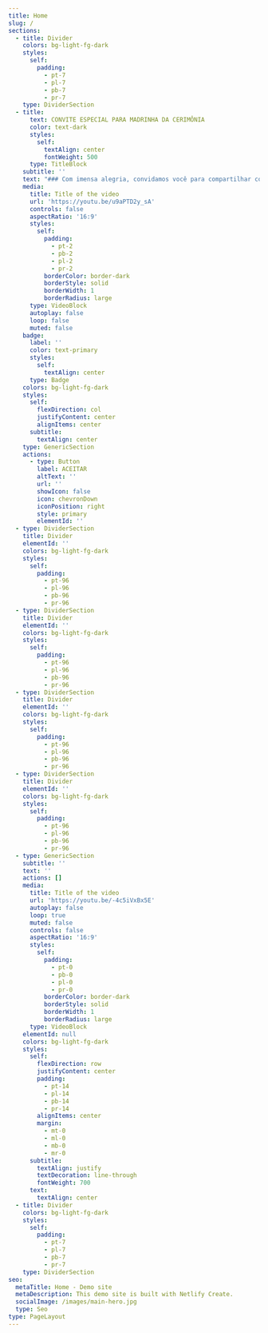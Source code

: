 ```yaml
---
title: Home
slug: /
sections:
  - title: Divider
    colors: bg-light-fg-dark
    styles:
      self:
        padding:
          - pt-7
          - pl-7
          - pb-7
          - pr-7
    type: DividerSection
  - title:
      text: CONVITE ESPECIAL PARA MADRINHA DA CERIMÔNIA
      color: text-dark
      styles:
        self:
          textAlign: center
          fontWeight: 500
      type: TitleBlock
    subtitle: ''
    text: "### Com imensa alegria, convidamos você para compartilhar conosco o início deste lindo capítulo de nossas vidas.\n\n##### **Junte-se a nós\_para\_celebrar.**\n\nBy Maria Eduarda Gomes Vieira\n\n\n\n"
    media:
      title: Title of the video
      url: 'https://youtu.be/u9aPTD2y_sA'
      controls: false
      aspectRatio: '16:9'
      styles:
        self:
          padding:
            - pt-2
            - pb-2
            - pl-2
            - pr-2
          borderColor: border-dark
          borderStyle: solid
          borderWidth: 1
          borderRadius: large
      type: VideoBlock
      autoplay: false
      loop: false
      muted: false
    badge:
      label: ''
      color: text-primary
      styles:
        self:
          textAlign: center
      type: Badge
    colors: bg-light-fg-dark
    styles:
      self:
        flexDirection: col
        justifyContent: center
        alignItems: center
      subtitle:
        textAlign: center
    type: GenericSection
    actions:
      - type: Button
        label: ACEITAR
        altText: ''
        url: ''
        showIcon: false
        icon: chevronDown
        iconPosition: right
        style: primary
        elementId: ''
  - type: DividerSection
    title: Divider
    elementId: ''
    colors: bg-light-fg-dark
    styles:
      self:
        padding:
          - pt-96
          - pl-96
          - pb-96
          - pr-96
  - type: DividerSection
    title: Divider
    elementId: ''
    colors: bg-light-fg-dark
    styles:
      self:
        padding:
          - pt-96
          - pl-96
          - pb-96
          - pr-96
  - type: DividerSection
    title: Divider
    elementId: ''
    colors: bg-light-fg-dark
    styles:
      self:
        padding:
          - pt-96
          - pl-96
          - pb-96
          - pr-96
  - type: DividerSection
    title: Divider
    elementId: ''
    colors: bg-light-fg-dark
    styles:
      self:
        padding:
          - pt-96
          - pl-96
          - pb-96
          - pr-96
  - type: GenericSection
    subtitle: ''
    text: ''
    actions: []
    media:
      title: Title of the video
      url: 'https://youtu.be/-4c5iVxBx5E'
      autoplay: false
      loop: true
      muted: false
      controls: false
      aspectRatio: '16:9'
      styles:
        self:
          padding:
            - pt-0
            - pb-0
            - pl-0
            - pr-0
          borderColor: border-dark
          borderStyle: solid
          borderWidth: 1
          borderRadius: large
      type: VideoBlock
    elementId: null
    colors: bg-light-fg-dark
    styles:
      self:
        flexDirection: row
        justifyContent: center
        padding:
          - pt-14
          - pl-14
          - pb-14
          - pr-14
        alignItems: center
        margin:
          - mt-0
          - ml-0
          - mb-0
          - mr-0
      subtitle:
        textAlign: justify
        textDecoration: line-through
        fontWeight: 700
      text:
        textAlign: center
  - title: Divider
    colors: bg-light-fg-dark
    styles:
      self:
        padding:
          - pt-7
          - pl-7
          - pb-7
          - pr-7
    type: DividerSection
seo:
  metaTitle: Home - Demo site
  metaDescription: This demo site is built with Netlify Create.
  socialImage: /images/main-hero.jpg
  type: Seo
type: PageLayout
---
```

